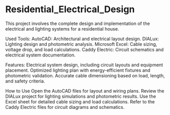 # Residential_Electrical_Design

This project involves the complete design and implementation of the electrical and lighting systems for a residential house.


Used Tools: AutoCAD: Architectural and electrical layout design. 
DIALux: Lighting design and photometric analysis. 
Microsoft Excel: Cable sizing, voltage drop, and load calculations. 
Caddy Electric: Circuit schematics and electrical system documentation.


Features: Electrical system design, including circuit layouts and equipment placement. 
Optimized lighting plan with energy-efficient fixtures and photometric validation. 
Accurate cable dimensioning based on load, length, and safety criteria.


How to Use Open the AutoCAD files for layout and wiring plans. 
Review the DIALux project for lighting simulations and photometric results. 
Use the Excel sheet for detailed cable sizing and load calculations.
Refer to the Caddy Electric files for circuit diagrams and schematics.
